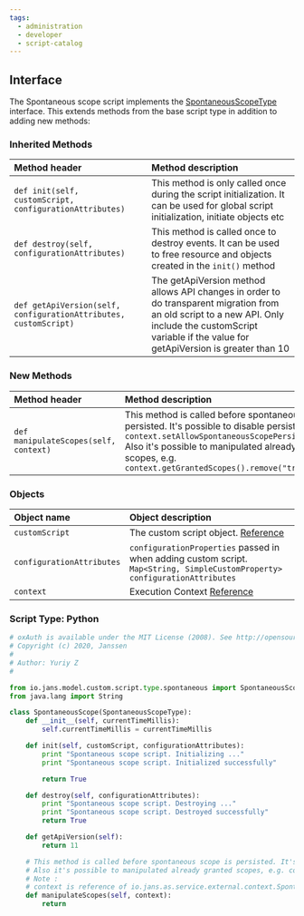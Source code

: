 ```yaml
---
tags:
  - administration
  - developer
  - script-catalog
---
```


## Interface
The Spontaneous scope script implements the [SpontaneousScopeType](https://github.com/JanssenProject/jans/blob/main/jans-core/script/src/main/java/io/jans/model/custom/script/type/spontaneous/SpontaneousScopeType.java) interface. This extends methods from the base script type in addition to adding new methods:

### Inherited Methods

| Method header | Method description |
|:-----|:------|
| `def init(self, customScript, configurationAttributes)` | This method is only called once during the script initialization. It can be used for global script initialization, initiate objects etc |
| `def destroy(self, configurationAttributes)` | This method is called once to destroy events. It can be used to free resource and objects created in the `init()` method |
| `def getApiVersion(self, configurationAttributes, customScript)` | The getApiVersion method allows API changes in order to do transparent migration from an old script to a new API. Only include the customScript variable if the value for getApiVersion is greater than 10 |

### New Methods

| Method header | Method description |
|:-----|:------|
| `def manipulateScopes(self, context)` | This method is called before spontaneous scope is persisted. It's possible to disable persistence via `context.setAllowSpontaneousScopePersistence(false)` Also it's possible to manipulated already granted scopes, e.g. `context.getGrantedScopes().remove("transaction:456")` |


### Objects
| Object name | Object description |
|:-----|:------|
|`customScript`| The custom script object. [Reference](https://github.com/JanssenProject/jans/blob/main/jans-core/script/src/main/java/io/jans/model/custom/script/model/CustomScript.java) |
|`configurationAttributes`| `configurationProperties` passed in when adding custom script. `Map<String, SimpleCustomProperty> configurationAttributes` |
|`context`| Execution Context [Reference](https://github.com/JanssenProject/jans/blob/main/jans-auth-server/server/src/main/java/io/jans/as/server/model/common/ExecutionContext.java) |

### Script Type: Python

```python
# oxAuth is available under the MIT License (2008). See http://opensource.org/licenses/MIT for full text.
# Copyright (c) 2020, Janssen
#
# Author: Yuriy Z
#

from io.jans.model.custom.script.type.spontaneous import SpontaneousScopeType
from java.lang import String

class SpontaneousScope(SpontaneousScopeType):
    def __init__(self, currentTimeMillis):
        self.currentTimeMillis = currentTimeMillis

    def init(self, customScript, configurationAttributes):
        print "Spontaneous scope script. Initializing ..."
        print "Spontaneous scope script. Initialized successfully"

        return True

    def destroy(self, configurationAttributes):
        print "Spontaneous scope script. Destroying ..."
        print "Spontaneous scope script. Destroyed successfully"
        return True

    def getApiVersion(self):
        return 11

    # This method is called before spontaneous scope is persisted. It's possible to disable persistence via context.setAllowSpontaneousScopePersistence(false)
    # Also it's possible to manipulated already granted scopes, e.g. context.getGrantedScopes().remove("transaction:456")
    # Note :
    # context is reference of io.jans.as.service.external.context.SpontaneousScopeExternalContext(in https://github.com/JanssenFederation/oxauth project, )
    def manipulateScopes(self, context):
        return


```